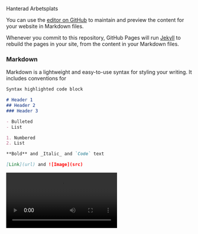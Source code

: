 Hanterad Arbetsplats

You can use the [editor on GitHub](https://github.com/yonas101/LearningPathwaysAtea/edit/gh-pages/index.md) to maintain and preview the content for your website in Markdown files.

Whenever you commit to this repository, GitHub Pages will run [Jekyll](https://jekyllrb.com/) to rebuild the pages in your site, from the content in your Markdown files.

### Markdown

Markdown is a lightweight and easy-to-use syntax for styling your writing. It includes conventions for

```markdown
Syntax highlighted code block

# Header 1
## Header 2
### Header 3

- Bulleted
- List

1. Numbered
2. List

**Bold** and _Italic_ and `Code` text

[Link](url) and ![Image](src)
```

<video src="https://www.youtube.com/watch?v=QA7qI9Hr77U" controls="controls" style="max-width: 730px;">
</video>


